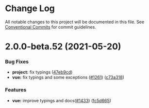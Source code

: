 # Change Log

All notable changes to this project will be documented in this file.
See [Conventional Commits](https://conventionalcommits.org) for commit guidelines.

# 2.0.0-beta.52 (2021-05-20)


### Bug Fixes

* **project:** fix typings ([47eb9cd](https://github.com/alibaba/formily/commit/47eb9cd5af5c500701c66824422eb30f52eee3b3))
* **vue:** fix typings and some exceptions  ([#1261](https://github.com/alibaba/formily/issues/1261)) ([c73a318](https://github.com/alibaba/formily/commit/c73a318334649e60f50ff860dc958763a8c3a7a5))


### Features

* **vue:** improve typings and docs([#1433](https://github.com/alibaba/formily/issues/1433)) ([fc5d665](https://github.com/alibaba/formily/commit/fc5d66500c63efbb31a00b89290fe99a901c6b5e))
